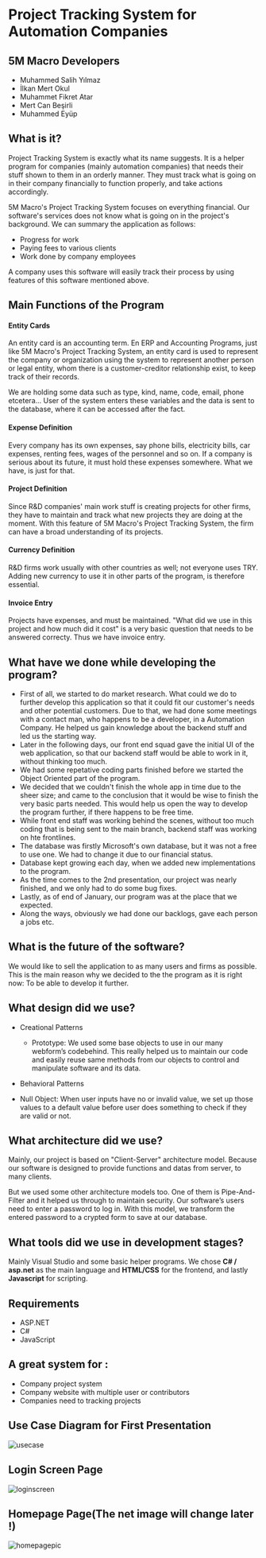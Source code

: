 # Project Tracking System for Automation Companies
## 5M Macro Developers

- Muhammed Salih Yılmaz
- İlkan Mert Okul
- Muhammet Fikret Atar
- Mert Can Beşirli
- Muhammed Eyüp

## What is it?

Project Tracking System is exactly what its name suggests. It is a helper program for companies (mainly automation companies) that needs their stuff shown to them in an orderly manner. They must track what is going on in their company financially to function properly, and take actions accordingly.

5M Macro's Project Tracking System focuses on everything financial. Our software's services does not know what is going on in the project's background. We can summary the application as follows:

- Progress for work
- Paying fees to various clients
- Work done by company employees

A company uses this software will easily track their process by using features of this software mentioned above.

## Main Functions of the Program

#### Entity Cards

An entity card is an accounting term. En ERP and Accounting Programs, just like 5M Macro's Project Tracking System, an entity card is used to represent the company or organization using the system to represent another person or legal entity, whom there is a customer-creditor relationship exist, to keep track of their records.

We are holding some data such as type, kind, name, code, email, phone etcetera... User of the system enters these variables and the data is sent to the database, where it can be accessed after the fact.

#### Expense Definition

Every company has its own expenses, say phone bills, electricity bills, car expenses, renting fees, wages of the personnel and so on. If a company is serious about its future, it must hold these expenses somewhere. What we have, is just for that.

#### Project Definition

Since R&D companies' main work stuff is creating projects for other firms, they have to maintain and track what new projects they are doing at the moment. With this feature of 5M Macro's Project Tracking System, the firm can have a broad understanding of its projects.

#### Currency Definition

R&D firms work usually with other countries as well; not everyone uses TRY. Adding new currency to use it in other parts of the program, is therefore essential.

#### Invoice Entry

Projects have expenses, and must be maintained. "What did we use in this project and how much did it cost" is a very basic question that needs to be answered correcty. Thus we have invoice entry.

## What have we done while developing the program?

- First of all, we started to do market research. What could we do to further develop this application so that it could fit our customer's needs and other potential customers. Due to that, we had done some meetings with a contact man, who happens to be a developer, in a Automation Company. He helped us gain knowledge about the backend stuff and led us the starting way.
- Later in the following days, our front end squad gave the initial UI of the web application, so that our backend staff would be able to work in it, without thinking too much.
- We had some repetative coding parts finished before we started the Object Oriented part of the program.
- We decided that we couldn't finish the whole app in time due to the sheer size; and came to the conclusion that it would be wise to finish the very basic parts needed. This would help us open the way to develop the program further, if there happens to be free time.
- While front end staff was working behind the scenes, without too much coding that is being sent to the main branch, backend staff was working on hte frontlines.
- The database was firstly Microsoft's own database, but it was not a free to use one. We had to change it due to our financial status.
- Database kept growing each day, when we added new implementations to the program.
- As the time comes to the 2nd presentation, our project was nearly finished, and we only had to do some bug fixes.
- Lastly, as of end of January, our program was at the place that we expected.
- Along the ways, obviously we had done our backlogs, gave each person a jobs etc.

## What is the future of the software?

We would like to sell the application to as many users and firms as possible. This is the main reason why we decided to the the program as it is right now: To be able to develop it further.

## What design did we use?

- Creational Patterns

  - Prototype: We used some base objects to use in our many webform’s codebehind. This really helped us to maintain our code and easily reuse same methods from our objects to control and manipulate software and its data.

- Behavioral Patterns
 
 - Null Object: When user inputs have no or invalid value, we set up those values to a default value before user does something to check if they are valid or not.

## What architecture did we use?

Mainly, our project is based on "Client-Server" architecture model. Because our software is designed to provide functions and datas from server, to many clients.

But we used some other architecture models too. One of them is Pipe-And-Filter and it helped us through to maintain security. Our software’s users need to enter a password to log in. With this model, we transform the entered password to a crypted form to save at our database.

## What tools did we use in development stages?

Mainly Visual Studio and some basic helper programs. We chose **C# / asp.net** as the main language and **HTML/CSS** for the frontend, and lastly **Javascript** for scripting.



 ## Requirements
 - ASP.NET
 - C#
 - JavaScript

 ## A great system for :
 - Company project system
 - Company website with multiple user or contributors
 - Companies need to tracking projects

 ## Use Case Diagram for First Presentation
 ![usecase](https://user-images.githubusercontent.com/43350594/101244626-b1ffb480-3718-11eb-8a59-98520c8562c4.png)
 
 ## Login Screen Page
 ![loginscreen](https://user-images.githubusercontent.com/43350594/101244874-00618300-371a-11eb-8d52-7957da811e0a.png)
 
 ## Homepage Page(The net image will change later !)
 ![homepagepic](https://user-images.githubusercontent.com/43350594/101244943-8aa9e700-371a-11eb-8f29-90de09ed0632.png)

 
